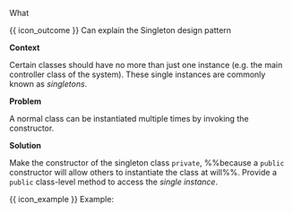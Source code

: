 <span id="title">What</span>

<span id="prereqs"></span>

<span id="outcomes">{{ icon_outcome }} Can explain the Singleton design pattern</span>

<div id="body">

**Context**

Certain classes should have no more than just one instance (e.g. the main controller class of the system). These single instances are commonly known as _singletons_.

**Problem**

A normal class can be instantiated multiple times by invoking the constructor.

**Solution**

Make the constructor of the singleton class `private`, %%because a `public` constructor will allow others to instantiate the class at will%%. Provide a `public` class-level method to access the _single instance_.

<box>

{{ icon_example }} Example:

<puml src="images/singleton.puml" />
<p/>

</box>

</div>

<div id="extras">

<include src="exercises.md" />

</div>
